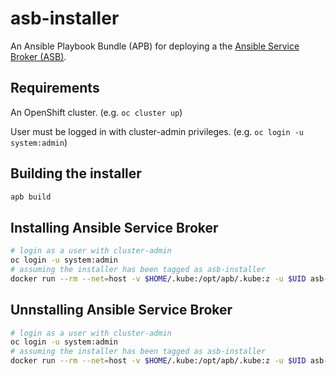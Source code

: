 asb-installer
======================

An Ansible Playbook Bundle (APB) for deploying a the [Ansible Service Broker (ASB)](https://github.com/openshift/ansible-service-broker).

## Requirements
An OpenShift cluster. (e.g. `oc cluster up`)

User must be logged in with cluster-admin privileges. (e.g. `oc login -u system:admin`)

## Building the installer
```bash
apb build
```

## Installing Ansible Service Broker
```bash
# login as a user with cluster-admin
oc login -u system:admin
# assuming the installer has been tagged as asb-installer 
docker run --rm --net=host -v $HOME/.kube:/opt/apb/.kube:z -u $UID asb-installer provision
```

## Unnstalling Ansible Service Broker
```bash
# login as a user with cluster-admin
oc login -u system:admin
# assuming the installer has been tagged as asb-installer 
docker run --rm --net=host -v $HOME/.kube:/opt/apb/.kube:z -u $UID asb-installer deprovision
```
